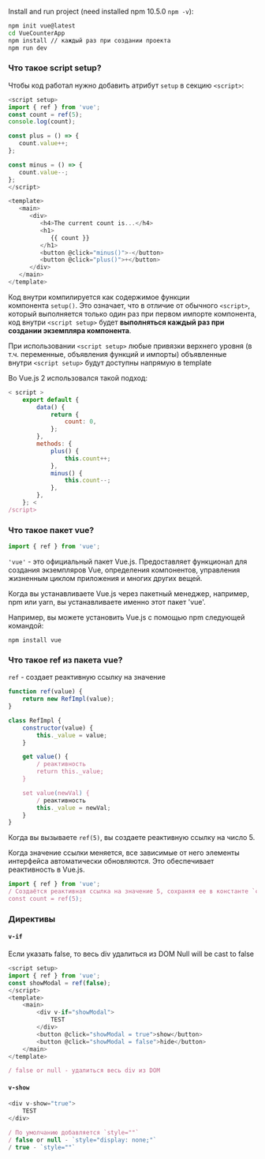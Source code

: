 Install and run project (need installed npm 10.5.0 `npm -v`):
```bash
npm init vue@latest
cd VueCounterApp
npm install // каждый раз при создании проекта
npm run dev
```

### Что такое script setup?
Чтобы код работал нужно добавить атрибут `setup` в секцию `<script>`:
```js
<script setup>
import { ref } from 'vue';
const count = ref(5);
console.log(count);

const plus = () => {
   count.value++;
};

const minus = () => {
   count.value--;
};
</script>

<template>
   <main>
      <div>
         <h4>The current count is...</h4>
         <h1>
            {{ count }}
         </h1>
         <button @click="minus()">-</button>
         <button @click="plus()">+</button>
      </div>
   </main>
</template>
```
Код внутри компилируется как содержимое функции компонента `setup()`. Это означает, что в отличие от обычного `<script>`, который выполняется только один раз при первом импорте компонента, код внутри `<script setup>` будет **выполняться каждый раз при создании экземпляра компонента**.

При использовании `<script setup>` любые привязки верхнего уровня (в т.ч. переменные, объявления функций и импорты) объявленные внутри `<script setup>` будут доступны напрямую в template

Во Vue.js 2 использовался такой подход:

```js
< script >
    export default {
        data() {
            return {
                count: 0,
            };
        },
        methods: {
            plus() {
                this.count++;
            },
            minus() {
                this.count--;
            },
        },
    }; <
/script>
```
### Что такое пакет vue?

```js
import { ref } from 'vue';
```

`'vue'` - это официальный пакет Vue.js. Предоставляет функционал для создания экземпляров Vue, определения компонентов, управления жизненным циклом приложения и многих других вещей.

Когда вы устанавливаете Vue.js через пакетный менеджер, например, npm или yarn, вы устанавливаете именно этот пакет 'vue'.

Например, вы можете установить Vue.js с помощью npm следующей командой:

`npm install vue`

### Что такое ref из пакета vue?

`ref` - создает реактивную ссылку на значение
```js
function ref(value) {
    return new RefImpl(value);
}

class RefImpl {
    constructor(value) {
        this._value = value;
    }

    get value() {
        / реактивность
        return this._value;
    }

    set value(newVal) {
        / реактивность
        this._value = newVal;
    }
}
```

Когда вы вызываете `ref(5)`, вы создаете реактивную ссылку на число 5.

Когда значение ссылки меняется, все зависимые от него элементы интерфейса автоматически обновляются. Это обеспечивает реактивность в Vue.js.

```js
import { ref } from 'vue'; 
/ Создаётся реактивная ссылка на значение 5, сохраняя ее в константе `count`.
const count = ref(5);
```

### Директивы

#### `v-if` 
Если указать false, то весь div удалиться из DOM
Null will be cast to false
```js
<script setup>
import { ref } from 'vue';
const showModal = ref(false);
</script>
<template>
	<main>
		<div v-if="showModal">
			TEST
		</div>
		<button @click="showModal = true">show</button>
		<button @click="showModal = false">hide</button>
	</main>
</template>

/ false or null - удалиться весь div из DOM
```

#### `v-show` 
```js
<div v-show="true">
	TEST
</div>

/ По умолчанию добавляется `style=""`
/ false or null - `style="display: none;"`
/ true - `style=""`
```